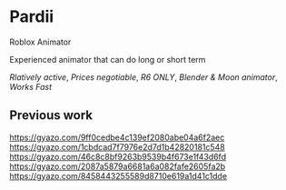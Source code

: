 # Pardii
Roblox Animator

Experienced animator that can do long or short term

*Rlatively active*,
*Prices negotiable*,
*R6 ONLY*,
*Blender & Moon animator*,
*Works Fast*

Previous work
--------------------------------------------------
https://gyazo.com/9ff0cedbe4c139ef2080abe04a6f2aec
https://gyazo.com/1cbdcad7f7976e2d7d1b42820181c548
https://gyazo.com/46c8c8bf9263b9539b4f673e1f43d6fd
https://gyazo.com/2087a5879a6681a6a082fafe2605fa2b
https://gyazo.com/8458443255589d8710e619a1d41c1dde
